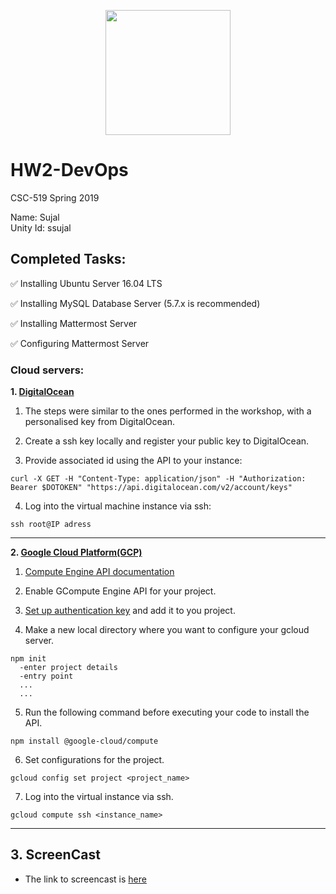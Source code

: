 <p align="center">
  <img width="200" height="200" src="https://upload.wikimedia.org/wikipedia/commons/e/e1/North_Carolina_State_University_Athletic_logo.svg">
</p>

# HW2-DevOps
CSC-519 Spring 2019

Name: Sujal\
Unity Id: ssujal

## Completed Tasks:
:white_check_mark: Installing Ubuntu Server 16.04 LTS <br>

:white_check_mark: Installing MySQL Database Server (5.7.x is recommended) <br>

:white_check_mark: Installing Mattermost Server <br>

:white_check_mark: Configuring Mattermost Server <br>

### Cloud servers:
**1. [DigitalOcean](https://www.digitalocean.com/)**
1. The steps were similar to the ones performed in the workshop, with a personalised key from DigitalOcean.

2. Create a ssh key locally and register your public key to DigitalOcean.

3. Provide associated id using the API to your instance:
```
curl -X GET -H "Content-Type: application/json" -H "Authorization: Bearer $DOTOKEN" "https://api.digitalocean.com/v2/account/keys"
```
4. Log into the virtual machine instance via ssh:
```
ssh root@IP adress
```
---
**2. [Google Cloud Platform(GCP)](https://cloud.google.com/free/)**

1. [Compute Engine API documentation](https://cloud.google.com/compute/docs/reference/rest/v1/)

2. Enable GCompute Engine API for your project.

3. [Set up authentication key](https://cloud.google.com/docs/authentication/getting-started) and add it to you project.

4. Make a new local directory where you want to configure your gcloud server.
```
npm init
  -enter project details
  -entry point
  ...
  ...
```
5. Run the following command before executing your code to install the API.
```
npm install @google-cloud/compute
```

6. Set configurations for the project.
```
gcloud config set project <project_name>
```
7. Log into the virtual instance via ssh.
```
gcloud compute ssh <instance_name>
```
---
**3. ScreenCast**
---

* The link to screencast is [here](https://drive.google.com/open?id=1NVaGuj76ZmbMMl-a2iRbcWeScLnMKrud)
